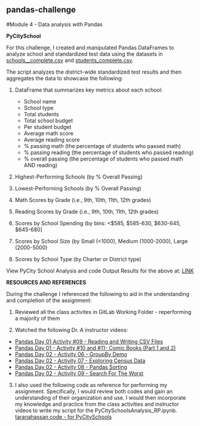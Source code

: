 ## pandas-challenge
#Module 4 - Data analysis with Pandas

**PyCitySchool**

For this challenge, I created and manipulated Pandas DataFrames to analyze school and standardized test data using the datasets in [schools__complete.csv](https://github.com/rperez025/pandas-challenge/blob/main/schools_complete.csv) and [students_complete.csv](https://github.com/rperez025/pandas-challenge/blob/main/students_complete.csv).

The script analyzes the district-wide standardized test results and then aggregates the data to showcase the following:

1. DataFrame that summarizes key metrics about each school:
   * School name
   * School type
   * Total students
   * Total school budget
   * Per student budget
   * Average math score
   * Average reading score
   * % passing math (the percentage of students who passed math)
   * % passing reading (the percentage of students who passed reading)
   * % overall passing (the percentage of students who passed math AND reading)

2. Highest-Performing Schools (by % Overall Passing)
3. Lowest-Performing Schools (by % Overall Passing)
4. Math Scores by Grade (i.e., 9th, 10th, 11th, 12th grades)
5. Reading Scores by Grade (i.e., 9th, 10th, 11th, 12th grades)
6. Scores by School Spending (by bins: <$585, $585-630, $630-645, $645-680]
7. Scores by School Size (by Small (<1000), Medium (1000-2000), Large (2000-5000)
8. Scores by School Type (by Charter or District type)

View PyCity School Analysis and code Output Results for the above at: [LINK](https://github.com/rperez025/pandas-challenge/blob/main/PyCitySchools/PyCitySchoolsAnalysis_RP.ipynb)

**RESOURCES AND REFERENCES**

During the challenge I referenced the following to aid in the understanding and completion of the assignment:

1. Reviewed all the class activites in GitLab Working Folder - reperforming a majority of them

2. Watched the following Dr. A instructor videos:
* [Pandas Day 01 Activity #09 - Reading and Writing CSV Files](https://www.youtube.com/watch?v=a2sqH4pWzxI)
* [Pandas Day 01 - Activity #10 and #11- Comic Books (Part 1 and 2)](https://www.youtube.com/watch?v=f1LhPnlvHFc)
* [Pandas Day 02 - Activity 06 - GroupBy Demo](https://www.youtube.com/watch?v=tETt55I-VHY)
* [Pandas Day 02 - Activity 07 - Exploring Census Data](https://www.youtube.com/watch?v=0zRMuPKyJBw)
* [Pandas Day 02 - Activity 08 - Pandas Sorting](https://www.youtube.com/watch?v=MOy5NZ8331k)
* [Pandas Day 02 - Activity 09 - Search For The Worst](https://www.youtube.com/watch?v=WLofW8YAKok)

3. I also used the following code as reference for performing my assignment. Specifically, I would review both codes and gain an understanding of their organization and use. I would then incorporate my knowledge and practice from the class activities and instructor videos to write my script for the PyCitySchoolsAnalysis_RP.ipynb.
   [taranahassan code - for PyCitySchools](https://github.com/taranahassan/School_District_Analysis/blob/main/notebook/PyCitySchools.ipynb)
